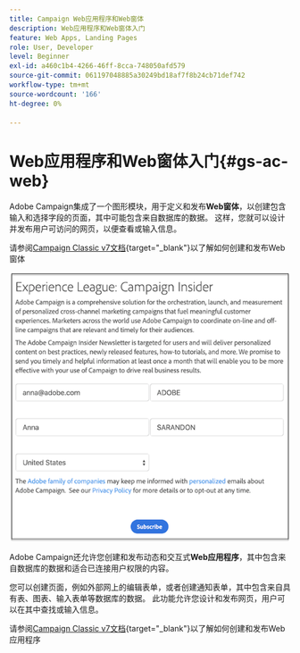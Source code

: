 ```yaml
---
title: Campaign Web应用程序和Web窗体
description: Web应用程序和Web窗体入门
feature: Web Apps, Landing Pages
role: User, Developer
level: Beginner
exl-id: a460c1b4-4266-46ff-8cca-748050afd579
source-git-commit: 061197048885a30249bd18af7f8b24cb71def742
workflow-type: tm+mt
source-wordcount: '166'
ht-degree: 0%

---
```


# Web应用程序和Web窗体入门{#gs-ac-web}

Adobe Campaign集成了一个图形模块，用于定义和发布&#x200B;**Web窗体**，以创建包含输入和选择字段的页面，其中可能包含来自数据库的数据。 这样，您就可以设计并发布用户可访问的网页，以便查看或输入信息。

请参阅[Campaign Classic v7文档](https://experienceleague.adobe.com/docs/campaign-classic/using/designing-content/web-forms/about-web-forms.html#designing-content){target="_blank"}以了解如何创建和发布Web窗体

![](assets/sample.png)

Adobe Campaign还允许您创建和发布动态和交互式&#x200B;**Web应用程序**，其中包含来自数据库的数据和适合已连接用户权限的内容。

您可以创建页面，例如外部网上的编辑表单，或者创建通知表单，其中包含来自具有表、图表、输入表单等数据库的数据。 此功能允许您设计和发布网页，用户可以在其中查找或输入信息。

请参阅[Campaign Classic v7文档](https://experienceleague.adobe.com/docs/campaign-classic/using/designing-content/web-applications/about-web-applications.html#designing-content){target="_blank"}以了解如何创建和发布Web应用程序
